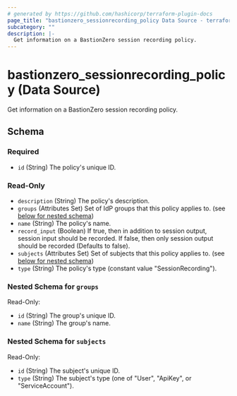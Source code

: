 ```yaml
---
# generated by https://github.com/hashicorp/terraform-plugin-docs
page_title: "bastionzero_sessionrecording_policy Data Source - terraform-provider-bastionzero"
subcategory: ""
description: |-
  Get information on a BastionZero session recording policy.
---
```


# bastionzero_sessionrecording_policy (Data Source)

Get information on a BastionZero session recording policy.



<!-- schema generated by tfplugindocs -->
## Schema

### Required

- `id` (String) The policy's unique ID.

### Read-Only

- `description` (String) The policy's description.
- `groups` (Attributes Set) Set of IdP groups that this policy applies to. (see [below for nested schema](#nestedatt--groups))
- `name` (String) The policy's name.
- `record_input` (Boolean) If true, then in addition to session output, session input should be recorded. If false, then only session output should be recorded (Defaults to false).
- `subjects` (Attributes Set) Set of subjects that this policy applies to. (see [below for nested schema](#nestedatt--subjects))
- `type` (String) The policy's type (constant value "SessionRecording").

<a id="nestedatt--groups"></a>
### Nested Schema for `groups`

Read-Only:

- `id` (String) The group's unique ID.
- `name` (String) The group's name.


<a id="nestedatt--subjects"></a>
### Nested Schema for `subjects`

Read-Only:

- `id` (String) The subject's unique ID.
- `type` (String) The subject's type (one of "User", "ApiKey", or "ServiceAccount").


